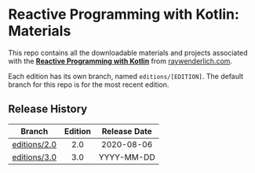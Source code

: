 # Reactive Programming with Kotlin: Materials

This repo contains all the downloadable materials and projects associated with the **[Reactive Programming with Kotlin](https://store.raywenderlich.com/products/reactive-programming-with-kotlin)** from [raywenderlich.com](https://www.raywenderlich.com).

Each edition has its own branch, named `editions/[EDITION]`. The default branch for this repo is for the most recent edition.

## Release History

| Branch                                                                           | Edition | Release Date |
| -------------------------------------------------------------------------------- |:-------:|:------------:|
| [editions/2.0](https://github.com/raywenderlich/rxa-materials/tree/editions/2.0) | 2.0     | 2020-08-06   |
| [editions/3.0](https://github.com/raywenderlich/rxa-materials/tree/editions/3.0) | 3.0     | YYYY-MM-DD   |
